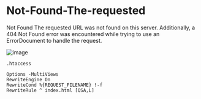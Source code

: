 # Not-Found-The-requested

Not Found The requested URL was not found on this server.  Additionally, a 404 Not Found error was encountered while trying to use an ErrorDocument to handle the request.


![image](https://github.com/user-attachments/assets/b3b0e66d-8fb4-44ed-9d7f-c36d6c27972d)


```.htaccess```


```
Options -MultiViews
RewriteEngine On
RewriteCond %{REQUEST_FILENAME} !-f
RewriteRule ^ index.html [QSA,L]
```
